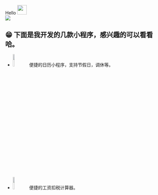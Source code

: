 
Hello <img src="https://user-images.githubusercontent.com/12118567/87376971-7116d000-c5be-11ea-89af-d2460c0cc3ea.gif" width="30 px"><br><img src="https://github-readme-stats.vercel.app/api?username=liangdahong&show_icons=true&title_color=0366d6&icon_color=0366d6&text_color=0366d6&bg_color=ffffff&hide_title=true">

## 😁 下面是我开发的几款小程序，感兴趣的可以看看哈。
- <img width="10%" src="https://user-images.githubusercontent.com/12118567/109082668-64a34a00-773f-11eb-93cd-bc83b55fd846.jpg"/> 便捷的日历小程序，支持节假日，调休等。
- <img width="10%" src="https://user-images.githubusercontent.com/12118567/109082681-6836d100-773f-11eb-9700-c8d217ccdbd5.jpg"/> 便捷的工资扣税计算器。
